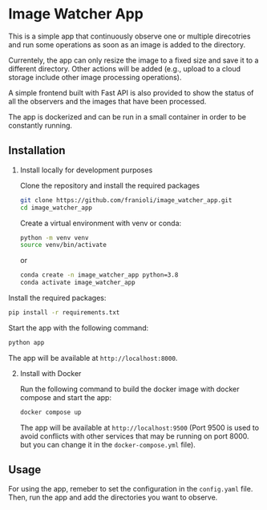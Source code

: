 # Image Watcher App

This is a simple app that continuously observe one or multiple direcotries and run some operations as soon as an image is added to the directory.

Currentely, the app can only resize the image to a fixed size and save it to a different directory. Other actions will be added (e.g., upload to a cloud storage include other image processing operations).

A simple frontend built with Fast API is also provided to show the status of all the observers and the images that have been processed.

The app is dockerized and can be run in a small container in order to be constantly running.

## Installation

1. Install locally for development purposes

   Clone the repository and install the required packages

   ```bash
   git clone https://github.com/franioli/image_watcher_app.git
   cd image_watcher_app
   ```

   Create a virtual environment with venv or conda:

   ```bash
   python -m venv venv
   source venv/bin/activate
   ```

   or

   ```bash
   conda create -n image_watcher_app python=3.8
   conda activate image_watcher_app
   ```

Install the required packages:

```bash
pip install -r requirements.txt
```

Start the app with the following command:

```bash
python app
```

The app will be available at `http://localhost:8000`.

2. Install with Docker

   Run the following command to build the docker image with docker compose and start the app:

   ```bash
   docker compose up
   ```

   The app will be available at `http://localhost:9500` (Port 9500 is used to avoid conflicts with other services that may be running on port 8000. but you can change it in the `docker-compose.yml` file).

## Usage

For using the app, remeber to set the configuration in the `config.yaml` file. Then, run the app and add the directories you want to observe.
